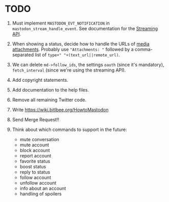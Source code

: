 # TODO

1. Must implement `MASTODON_EVT_NOTIFICATION` in
   `mastodon_stream_handle_event`. See documentation for
   the
   [Streaming API](https://github.com/tootsuite/documentation/blob/master/Using-the-API/Streaming-API.md).

1. When showing a status, decide how to handle the URLs
   of
   [media attachments](https://github.com/tootsuite/documentation/blob/master/Using-the-API/API.md#attachment).
   Probably use `"Attachments: "` followed by a comma-separated list
   of `type+" "+(text_url||remote_url)`.

1. We can delete `md->follow_ids`, the settings `oauth` (since it's
   mandatory), `fetch_interval` (since we're using the streaming API).

1. Add copyright statements.

1. Add documentation to the help files.

1. Remove all remaining Twitter code.

1. Write https://wiki.bitlbee.org/HowtoMastodon

1. Send Merge Request!!

1. Think about which commands to support in the future:

	- mute conversation
	- mute account
	- block account
	- report account
	- favorite status
	- boost status
	- reply to status
	- follow account
	- unfollow account
	- info about an account
	- handling of spoilers
	
